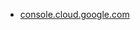 * [console.cloud.google.com](https://console.cloud.google.com/cloud-resource-manager?pendingDeletion=true&consoleUI=FIREBASE)
